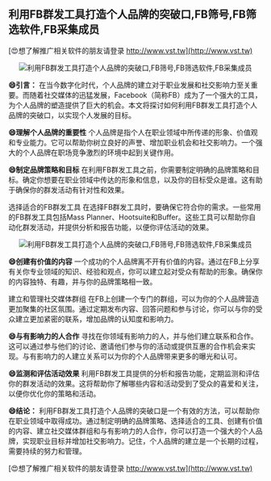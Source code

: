 ## **利用FB群发工具打造个人品牌的突破口,FB筛号,FB筛选软件,FB采集成员**

[😍想了解推广相关软件的朋友请登录 http://www.vst.tw](http://www.vst.tw)

 <center><img src="https://vst.tw/MP4/tuiguang/png/8.png" alt="利用FB群发工具打造个人品牌的突破口,FB筛号,FB筛选软件,FB采集成员"></center>

**😄引言：**
在当今数字化时代，个人品牌的建立对于职业发展和社交影响力至关重要。而随着社交媒体的迅猛发展，Facebook（简称FB）成为了一个强大的工具，为个人品牌的塑造提供了巨大的机会。本文将探讨如何利用FB群发工具打造个人品牌的突破口，以实现个人发展的目标。

**😄理解个人品牌的重要性**
个人品牌是指个人在职业领域中所传递的形象、价值观和专业能力。它可以帮助你树立良好的声誉、增加职业机会和社交影响力。一个强大的个人品牌在职场竞争激烈的环境中起到关键作用。

**😄制定品牌策略和目标**
在利用FB群发工具之前，你需要制定明确的品牌策略和目标。确定你想要在职业领域中传达的形象和信息，以及你的目标受众是谁。这有助于确保你的群发活动有针对性和效果。

选择适合的FB群发工具
在选择FB群发工具时，要确保它符合你的需求。一些常用的FB群发工具包括Mass Planner、Hootsuite和Buffer。这些工具可以帮助你自动化群发活动，并提供分析和报告功能，以便你评估活动的效果。

 <center><img src="https://vst.tw/MP4/tuiguang/png/3.png" alt="利用FB群发工具打造个人品牌的突破口,FB筛号,FB筛选软件,FB采集成员"></center>

**😄创建有价值的内容**
一个成功的个人品牌离不开有价值的内容。通过在FB上分享有关你专业领域的知识、经验和观点，你可以建立起对受众有帮助的形象。确保你的内容独特、有趣，并与你的品牌策略相一致。

建立和管理社交媒体群组
在FB上创建一个专门的群组，可以为你的个人品牌营造更加聚集的社区氛围。通过定期发布内容、回答问题和参与讨论，你可以与你的受众建立更加紧密的联系，增加品牌的认知度和影响力。

**😄与有影响力的人合作**
寻找在你领域有影响力的人，并与他们建立联系和合作。这可以通过参与他们的讨论、邀请他们参与你的活动或提供互惠的合作机会来实现。与有影响力的人建立关系可以为你的个人品牌带来更多的曝光和认可。

**😄监测和评估活动效果**
利用FB群发工具提供的分析和报告功能，定期监测和评估你的群发活动的效果。这将帮助你了解哪些内容和活动受到了受众的喜爱和关注，以便你优化你的策略和活动。

**😄结论：**
利用FB群发工具打造个人品牌的突破口是一个有效的方法，可以帮助你在职业领域中取得成功。通过制定明确的品牌策略、选择适合的工具、创建有价值的内容、建立社交媒体群组和与有影响力的人合作，你可以打造一个强大的个人品牌，实现职业目标并增加社交影响力。记住，个人品牌的建立是一个长期的过程，需要持续的努力和管理。

[😍想了解推广相关软件的朋友请登录 http://www.vst.tw](http://www.vst.tw)




